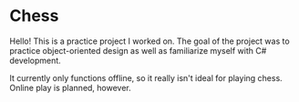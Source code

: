 # Chess

Hello! This is a practice project I worked on. The goal of the project was to practice object-oriented design as well as familiarize myself with C# development.

It currently only functions offline, so it really isn't ideal for playing chess. Online play is planned, however.

